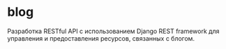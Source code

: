 # blog
 Разработка RESTful API с использованием Django REST framework для управления и предоставления ресурсов, связанных с блогом. 
